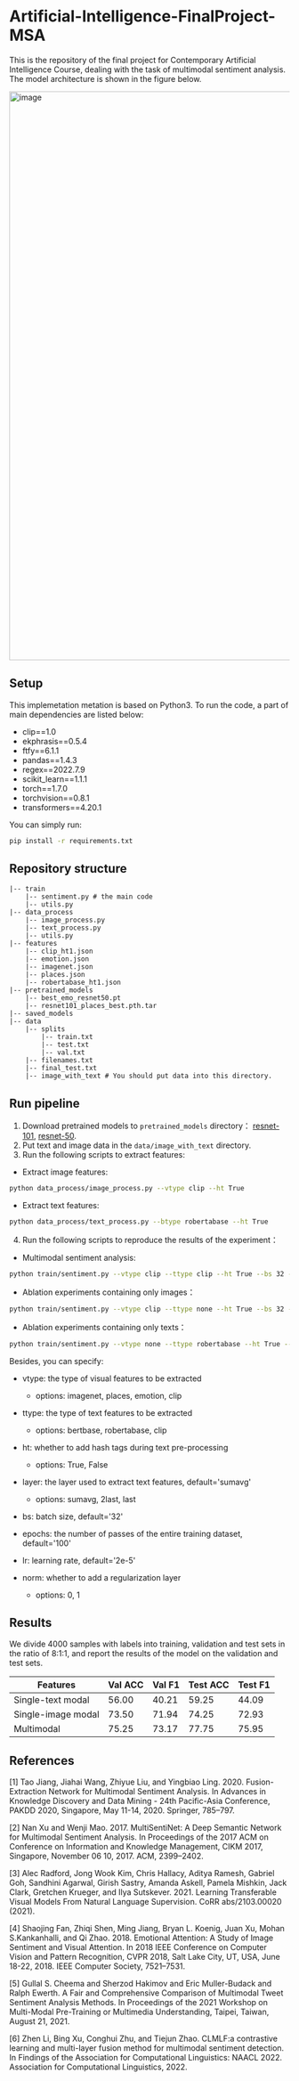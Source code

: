 # Artificial-Intelligence-FinalProject-MSA

This is the repository of the final project for Contemporary Artificial Intelligence Course, dealing with the task of multimodal sentiment analysis. The model architecture is shown in the figure below.

<img width="1022" alt="image" src="https://user-images.githubusercontent.com/55529041/180437005-2f0c7046-d69f-4315-b72a-47fae2924816.png">

## Setup

This implemetation metation is based on Python3. To run the code, a part of main dependencies are listed below:

- clip==1.0
- ekphrasis==0.5.4
- ftfy==6.1.1
- pandas==1.4.3
- regex==2022.7.9
- scikit_learn==1.1.1
- torch==1.7.0
- torchvision==0.8.1
- transformers==4.20.1

You can simply run:

```bash
pip install -r requirements.txt
```



## Repository structure

```
|-- train 
    |-- sentiment.py # the main code
    |-- utils.py
|-- data_process
    |-- image_process.py
    |-- text_process.py
    |-- utils.py
|-- features 
    |-- clip_ht1.json
    |-- emotion.json
    |-- imagenet.json 
    |-- places.json
    |-- robertabase_ht1.json
|-- pretrained_models
    |-- best_emo_resnet50.pt 
    |-- resnet101_places_best.pth.tar
|-- saved_models
|-- data
    |-- splits
        |-- train.txt
        |-- test.txt
        |-- val.txt
    |-- filenames.txt
    |-- final_test.txt
    |-- image_with_text # You should put data into this directory.
```



## Run pipeline 

1. Download pretrained models to `pretrained_models` directory： [resnet-101](https://drive.google.com/file/d/1ARP8GS5LMGYc8T8lFTuYkBl9I9kJoIiL/view?usp=sharing), [resnet-50](https://drive.google.com/file/d/1sWx3ze8XfZEGf-kPcmiYpY9EOzugdzgu/view?usp=sharing).
2. Put text and image data in the  `data/image_with_text` directory.
2. Run the following scripts to extract features:

- Extract image features: 

```bash
python data_process/image_process.py --vtype clip --ht True
```

- Extract text features: 

```bash
python data_process/text_process.py --btype robertabase --ht True
```

4. Run the following scripts to reproduce the results of the experiment：

* Multimodal sentiment analysis:  

```bash
python train/sentiment.py --vtype clip --ttype clip --ht True --bs 32 --epochs 100
```

* Ablation experiments containing only images：

```bash
python train/sentiment.py --vtype clip --ttype none --ht True --bs 32 --epochs 100
```

* Ablation experiments containing only texts：

```bash
python train/sentiment.py --vtype none --ttype robertabase --ht True --bs 32 --epochs 100
```

Besides, you can specify:

* vtype: the type of visual features to be extracted

  * options: imagenet, places, emotion, clip

* ttype: the type of text features to be extracted

  * options: bertbase, robertabase, clip

* ht: whether to add hash tags during text pre-processing

  * options: True, False

* layer: the layer used to extract text features, default='sumavg'

  * options: sumavg, 2last, last

* bs: batch size, default='32'

* epochs: the number of passes of the entire training dataset, default='100'

* lr: learning rate, default='2e-5'

* norm: whether to add a regularization layer

  * options: 0, 1

 
 ## Results

We divide 4000 samples with labels into training, validation and test sets in the ratio of 8:1:1, and report the results of the model on the validation and test sets.

| Features           | Val ACC | Val F1 | Test ACC | Test F1 |
| ------------------ | ------- | ------ | -------- | ------- |
| Single-text modal  | 56.00   | 40.21  | 59.25    | 44.09   |
| Single-image modal | 73.50   | 71.94  | 74.25    | 72.93   |
| Multimodal         | 75.25   | 73.17  | 77.75    | 75.95   |



## References

[1] Tao Jiang, Jiahai Wang, Zhiyue Liu, and Yingbiao Ling. 2020. Fusion-Extraction Network for Multimodal Sentiment Analysis. In Advances in Knowledge Discovery and Data Mining - 24th Pacific-Asia Conference, PAKDD 2020, Singapore, May 11-14, 2020. Springer, 785–797. 

[2] Nan Xu and Wenji Mao. 2017. MultiSentiNet: A Deep Semantic Network for Multimodal Sentiment Analysis. In Proceedings of the 2017 ACM on Conference on Information and Knowledge Management, CIKM 2017, Singapore, November 06 10, 2017. ACM, 2399–2402. 

[3] Alec Radford, Jong Wook Kim, Chris Hallacy, Aditya Ramesh, Gabriel Goh, Sandhini Agarwal, Girish Sastry, Amanda Askell, Pamela Mishkin, Jack Clark, Gretchen Krueger, and Ilya Sutskever. 2021. Learning Transferable Visual Models From Natural Language Supervision. CoRR abs/2103.00020 (2021). 

[4] Shaojing Fan, Zhiqi Shen, Ming Jiang, Bryan L. Koenig, Juan Xu, Mohan S.Kankanhalli, and Qi Zhao. 2018. Emotional Attention: A Study of Image Sentiment and Visual Attention. In 2018 IEEE Conference on Computer Vision and Pattern Recognition, CVPR 2018, Salt Lake City, UT, USA, June 18-22, 2018. IEEE Computer Society, 7521–7531.

[5] Gullal S. Cheema and Sherzod Hakimov and Eric Muller-Budack and Ralph Ewerth. A Fair and Comprehensive Comparison of Multimodal Tweet Sentiment Analysis Methods. In Proceedings of the 2021 Workshop on Multi-Modal Pre-Training or Multimedia Understanding, Taipei, Taiwan, August 21, 2021.

[6] Zhen Li, Bing Xu, Conghui Zhu, and Tiejun Zhao. CLMLF:a contrastive learning and multi-layer fusion method for multimodal sentiment detection. In Findings of the Association for Computational Linguistics: NAACL 2022. Association for Computational Linguistics, 2022. 
